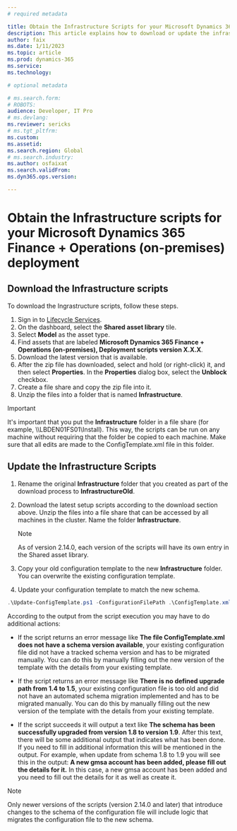 ```yaml
---
# required metadata

title: Obtain the Infrastructure Scripts for your Microsoft Dynamics 365 Finance + Operations (on-premises) deployment
description: This article explains how to download or update the infrastructure scripts from one version to another.
author: faix
ms.date: 1/11/2023
ms.topic: article
ms.prod: dynamics-365 
ms.service:
ms.technology: 

# optional metadata

# ms.search.form: 
# ROBOTS: 
audience: Developer, IT Pro
# ms.devlang: 
ms.reviewer: sericks
# ms.tgt_pltfrm: 
ms.custom: 
ms.assetid: 
ms.search.region: Global
# ms.search.industry: 
ms.author: osfaixat
ms.search.validFrom:
ms.dyn365.ops.version: 

---
```


# Obtain the Infrastructure scripts for your Microsoft Dynamics 365 Finance + Operations (on-premises) deployment

## Download the Infrastructure scripts

To download the Ingrastructure scripts, follow these steps.

1. Sign in to [Lifecycle Services](https://lcs.dynamics.com/v2).
1. On the dashboard, select the **Shared asset library** tile.
1. Select **Model** as the asset type.
1. Find assets that are labeled **Microsoft Dynamics 365 Finance + Operations (on-premises), Deployment scripts version X.X.X**.
1. Download the latest version that is available.
1. After the zip file has downloaded, select and hold (or right-click) it, and then select **Properties**. In the **Properties** dialog box, select the **Unblock** checkbox.
1. Create a file share and copy the zip file into it.
1. Unzip the files into a folder that is named **Infrastructure**.

> [!IMPORTANT]
> It's important that you put the **Infrastructure** folder in a file share (for example, \\\\LBDEN01FS01\\Install). This way, the scripts can be run on any machine without requiring that the folder be copied to each machine. 
> Make sure that all edits are made to the ConfigTemplate.xml file in this folder.

## Update the Infrastructure Scripts

1. Rename the original **Infrastructure** folder that you created as part of the download process to **InfrastructureOld**.

1. Download the latest setup scripts according to the download section above. Unzip the files into a file share that can be accessed by all machines in the cluster. Name the folder **Infrastructure**.

    > [!NOTE]
    > As of version 2.14.0, each version of the scripts will have its own entry in the Shared asset library.

1. Copy your old configuration template to the new **Infrastructure** folder. You can overwrite the existing configuration template.

1. Update your configuration template to match the new schema.

```powershell
.\Update-ConfigTemplate.ps1 -ConfigurationFilePath .\ConfigTemplate.xml
```

According to the output from the script execution you may have to do additional actions:

- If the script returns an error message like **The file ConfigTemplate.xml does not have a schema version available**, your existing configuration file did not have a tracked schema version and has to be migrated manually. You can do this by manually filling out the new version of the template with the details from your existing template.

- If the script returns an error message like **There is no defined upgrade path from 1.4 to 1.5**, your existing configuration file is too old and did not have an automated schema migration implemented and has to be migrated manually. You can do this by manually filling out the new version of the template with the details from your existing template.

- If the script succeeds it will output a text like **The schema has been successfully upgraded from version 1.8 to version 1.9**. After this text, there will be some additional output that indicates what has been done. If you need to fill in additional information this will be mentioned in the output. For example, when update from schema 1.8 to 1.9 you will see this in the output: **A new gmsa account has been added, please fill out the details for it.** In this case, a new gmsa account has been added and you need to fill out the details for it as well as create it.

> [!NOTE]
> Only newer versions of the scripts (version 2.14.0 and later) that introduce changes to the schema of the configuration file will include logic that migrates the configuration file to the new schema.
